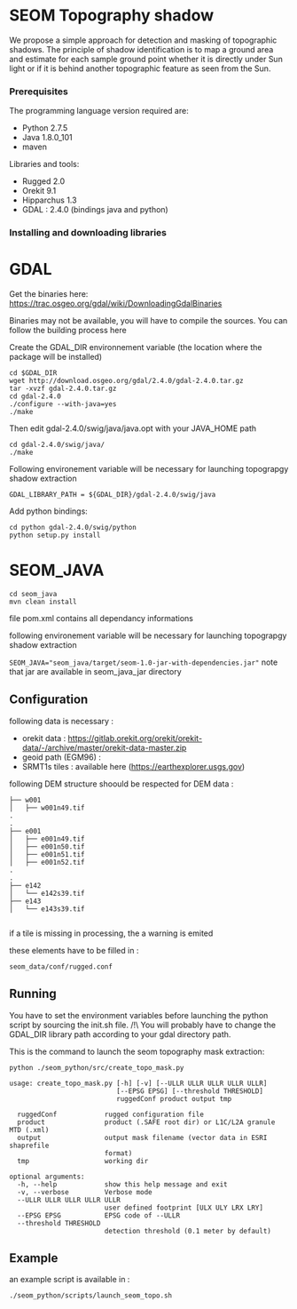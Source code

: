 # SEOM Topography shadow

We propose a simple approach for detection and masking of topographic shadows. The principle of shadow identification is to map a ground area and estimate for each sample ground point whether it is directly under Sun light or if it is behind another topographic feature as seen from the Sun.

### Prerequisites

The programming language version required are:
- Python 2.7.5
- Java 1.8.0_101
- maven

Libraries and tools:
- Rugged 2.0 
- Orekit 9.1 
- Hipparchus 1.3
- GDAL : 2.4.0 (bindings java and python)

### Installing and downloading libraries

# GDAL

Get the binaries here:
https://trac.osgeo.org/gdal/wiki/DownloadingGdalBinaries

Binaries may not be available, you will have to compile the sources. You can follow the building process here

Create the GDAL_DIR environnement variable (the location where the package will be installed)

```
cd $GDAL_DIR
wget http://download.osgeo.org/gdal/2.4.0/gdal-2.4.0.tar.gz
tar -xvzf gdal-2.4.0.tar.gz
cd gdal-2.4.0
./configure --with-java=yes
./make
```

Then edit gdal-2.4.0/swig/java/java.opt with your JAVA_HOME path

```
cd gdal-2.4.0/swig/java/
./make
```
Following environement variable  will be necessary for launching topograpgy shadow extraction

``
GDAL_LIBRARY_PATH = ${GDAL_DIR}/gdal-2.4.0/swig/java
``

Add python bindings:

```
cd python gdal-2.4.0/swig/python
python setup.py install
```

# SEOM_JAVA

```
cd seom_java
mvn clean install
```

file pom.xml contains all dependancy informations

following environement variable  will be necessary for launching topograpgy shadow extraction

``
 SEOM_JAVA="seom_java/target/seom-1.0-jar-with-dependencies.jar"
``
note that jar are available in seom_java_jar directory

## Configuration

following data is necessary :
* orekit data : https://gitlab.orekit.org/orekit/orekit-data/-/archive/master/orekit-data-master.zip
* geoid path (EGM96) : 
* SRMT1s tiles : available here (https://earthexplorer.usgs.gov) 

following DEM structure shoould be respected for DEM data :
```
├── w001
│   ├── w001n49.tif
.
.
├── e001
│   ├── e001n49.tif
│   ├── e001n50.tif
│   ├── e001n51.tif
│   ├── e001n52.tif
.
.
├── e142
│   └── e142s39.tif
├── e143
│   └── e143s39.tif


```

if a tile is missing in processing, the a warning is emited


these elements have to be filled in :

```
seom_data/conf/rugged.conf
```

## Running 

You have to set the environment variables before launching the python script by sourcing the init.sh file. 
/!\ You will probably have to change the GDAL_DIR library path according to your gdal directory path.

This is the command to launch the seom topography mask extraction:
```
python ./seom_python/src/create_topo_mask.py

usage: create_topo_mask.py [-h] [-v] [--ULLR ULLR ULLR ULLR ULLR]
                           [--EPSG EPSG] [--threshold THRESHOLD]
                           ruggedConf product output tmp
                           
  ruggedConf            rugged configuration file
  product               product (.SAFE root dir) or L1C/L2A granule MTD (.xml)
  output                output mask filename (vector data in ESRI shaprefile
                        format)
  tmp                   working dir

optional arguments:
  -h, --help            show this help message and exit
  -v, --verbose         Verbose mode
  --ULLR ULLR ULLR ULLR ULLR
                        user defined footprint [ULX ULY LRX LRY]
  --EPSG EPSG           EPSG code of --ULLR
  --threshold THRESHOLD
                        detection threshold (0.1 meter by default)

```

## Example 

an example script is available in :

```
./seom_python/scripts/launch_seom_topo.sh
```


